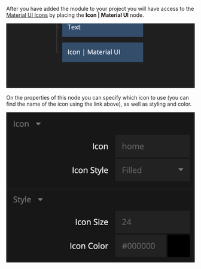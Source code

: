 After you have added the module to your project you will have access to the [Material UI Icons](https://material.io/resources/icons/?style=baseline) by placing the **Icon | Material UI** node.

![](mui-node.png ':class=img-size-m')

On the properties of this node you can specify which icon to use (you can find the name of the icon using the link above), as well as styling and color.

![](mui-props.png ':class=img-size-m')
